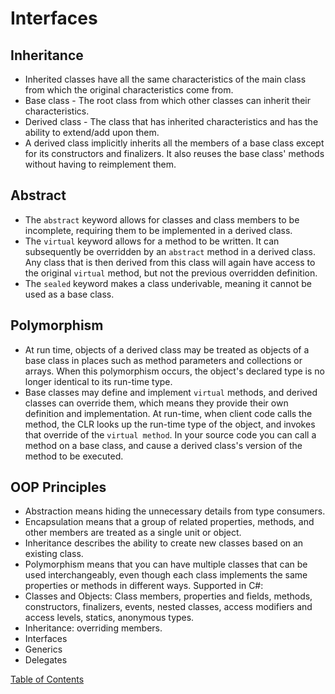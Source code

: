 # Interfaces

## Inheritance
- Inherited classes have all the same characteristics of the main class from which the original characteristics come from.
- Base class - The root class from which other classes can inherit their characteristics.
- Derived class - The class that has inherited characteristics and has the ability to extend/add upon them.
- A derived class implicitly inherits all the members of a base class except for its constructors and finalizers. It also reuses the base class' methods without having to reimplement them.

## Abstract
- The ```abstract``` keyword allows for classes and class members to be incomplete, requiring them to be implemented in a derived class.
- The ```virtual``` keyword allows for a method to be written. It can subsequently be overridden by an ```abstract``` method in a derived class. Any class that is then derived from this class will again have access to the original ```virtual``` method, but not the previous overridden definition.
- The ```sealed``` keyword makes a class underivable, meaning it cannot be used as a base class.

## Polymorphism
- At run time, objects of a derived class may be treated as objects of a base class in places such as method parameters and collections or arrays. When this polymorphism occurs, the object's declared type is no longer identical to its run-time type.
- Base classes may define and implement ```virtual``` methods, and derived classes can override them, which means they provide their own definition and implementation. At run-time, when client code calls the method, the CLR looks up the run-time type of the object, and invokes that override of the ```virtual method```. In your source code you can call a method on a base class, and cause a derived class's version of the method to be executed.

## OOP Principles
- Abstraction means hiding the unnecessary details from type consumers.
- Encapsulation means that a group of related properties, methods, and other members are treated as a single unit or object.
- Inheritance describes the ability to create new classes based on an existing class.
- Polymorphism means that you can have multiple classes that can be used interchangeably, even though each class implements the same properties or methods in different ways.
Supported in C#:
- Classes and Objects: Class members, properties and fields, methods, constructors, finalizers, events, nested classes, access modifiers and access levels, statics, anonymous types.
- Inheritance: overriding members.
- Interfaces
- Generics
- Delegates



[Table of Contents](README.md)